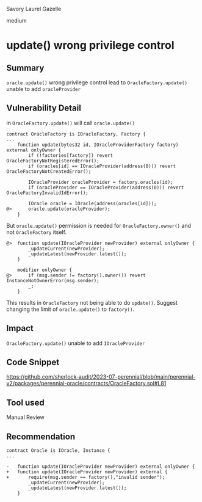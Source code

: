 Savory Laurel Gazelle

medium

# update() wrong privilege control
## Summary
`oracle.update()`  wrong privilege control
lead to `OracleFactory.update()` unable to add `oracleProvider`

## Vulnerability Detail
in `OracleFactory.update()` will call `oracle.update()`

```solidity
contract OracleFactory is IOracleFactory, Factory {
...
    function update(bytes32 id, IOracleProviderFactory factory) external onlyOwner {
        if (!factories[factory]) revert OracleFactoryNotRegisteredError();
        if (oracles[id] == IOracleProvider(address(0))) revert OracleFactoryNotCreatedError();

        IOracleProvider oracleProvider = factory.oracles(id);
        if (oracleProvider == IOracleProvider(address(0))) revert OracleFactoryInvalidIdError();

        IOracle oracle = IOracle(address(oracles[id]));
@>      oracle.update(oracleProvider);
    }

```

But `oracle.update()` permission is needed for `OracleFactory.owner()` and not `OracleFactory` itself.

```solidity
@>  function update(IOracleProvider newProvider) external onlyOwner {
        _updateCurrent(newProvider);
        _updateLatest(newProvider.latest());
    }

    modifier onlyOwner {
@>      if (msg.sender != factory().owner()) revert InstanceNotOwnerError(msg.sender);
        _;
    }
```

This results in `OracleFactory` not being able to do `update()`.
Suggest changing the limit of ``oracle.update()`` to ``factory()``.

## Impact

`OracleFactory.update()` unable to add `IOracleProvider`


## Code Snippet

https://github.com/sherlock-audit/2023-07-perennial/blob/main/perennial-v2/packages/perennial-oracle/contracts/OracleFactory.sol#L81



## Tool used

Manual Review

## Recommendation

```solidity
contract Oracle is IOracle, Instance {
...

-   function update(IOracleProvider newProvider) external onlyOwner {
+   function update(IOracleProvider newProvider) external {
+       require(msg.sender == factory(),"invalid sender");
        _updateCurrent(newProvider);
        _updateLatest(newProvider.latest());
    }
```
